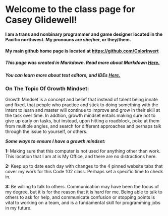 # Welcome to the class page for Casey Glidewell!


#### I am a trans and nonbinary programmer and game designer located in the Pacific northwest. My pronouns are she/her, or they/them.



#### My main github home page is located at https://github.com/ColorInvert





##### This page was created in Markdown. Read more about Markdown [Here.](https://colorinvert.github.io/reading-notes/About-Markdown)



##### You can learn more about text editors, and IDEs [Here.](https://colorinvert.github.io/reading-notes/Choosing-A-Text-Editor)



### On The Topic Of Growth Mindset:
  Growth Mindset is a concept and belief that instead of talent being innate and fixed, that people who practice and stick to doing something with the intent to learn and master will continue to improve and grow in their skill at the task over time. In addtion, growth mindset entails making sure not to give up early on tasks, but instead, upon hitting a roadblock, poke at them from multiple angles, and search for different approaches and perhaps talk through the issue to yourself, or others.

***Some ways to ensure I have a growth mindset:***

**1:** Making sure that this computer is not used for anything other than work. This location that I am at is My Office, and there are no distractions here.

**2:** Keep up to date each day with changes to the 4 pinned website tabs that cover my work for this Code 102 class. Perhaps set a specific time to check in.

**3:** Be willing to talk to others. Communication may have been the focus of my degree, but it is for the reason that it is hard for me. Being able to talk to others to ask for help, and communicate confusion or stopping points is vital to working on a team, and is a fundamental skill for programming jobs in my future.
